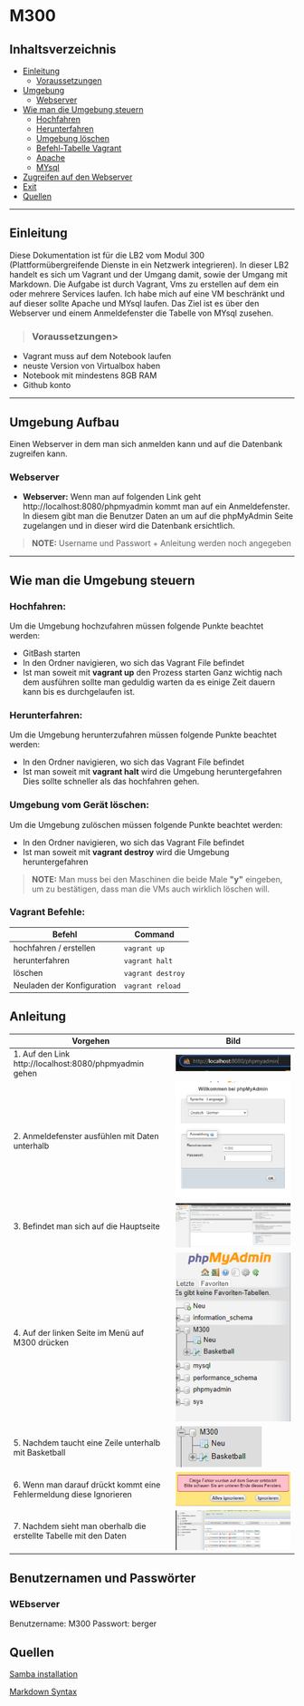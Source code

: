 # M300

## Inhaltsverzeichnis

- [Einleitung](#einleitung)
    - [Voraussetzungen](#voraussetzungen)
- [Umgebung](#umgebung)
	- [Webserver](#Webserver)
- [Wie man die Umgebung steuern](#umgebung-steuern)
    - [Hochfahren](#hochfahren)
    - [Herunterfahren](#herunterfahren)
    - [Umgebung löschen](#umgebung-löschen)
    - [Befehl-Tabelle Vagrant](#befehl-tabelle-vagrant)
    - [Apache](#apache)
    - [MYsql](#mysql)
- [Zugreifen auf den Webserver](#zugreifen-auf-den-webservern)
- [Exit](#exit)
- [Quellen](#quellen)

---

<a name="einleitung"></a>
## Einleitung

Diese Dokumentation ist für die LB2 vom Modul 300 (Plattformübergreifende Dienste in ein Netzwerk integrieren). In dieser LB2 handelt es sich um Vagrant und der Umgang damit, sowie der Umgang mit Markdown. Die Aufgabe ist durch Vagrant, Vms zu erstellen auf dem ein oder mehrere Services laufen. Ich habe mich auf eine VM beschränkt und auf dieser sollte Apache und MYsql laufen. Das Ziel ist es über den Webserver und einem Anmeldefenster die Tabelle von MYsql zusehen. 

<a name="voraussetzungen"></a>
>### Voraussetzungen>

- Vagrant muss auf dem Notebook laufen
- neuste Version von Virtualbox haben
- Notebook mit mindestens 8GB RAM
- Github konto

---

<a name="Umgebung-Aufbau"></a>
## Umgebung Aufbau

Einen Webserver in dem man sich anmelden kann und auf die Datenbank zugreifen kann. 


<a name="Webserver"></a>
### Webserver
- **Webserver:**
Wenn man auf folgenden Link geht http://localhost:8080/phpmyadmin kommt man auf ein Anmeldefenster. In diesem gibt man die Benutzer Daten an um auf die phpMyAdmin Seite zugelangen und in dieser wird die Datenbank ersichtlich. 
> **NOTE:** Username und Passwort + Anleitung werden noch angegeben

---

<a name="Wie-man-die-Umgebung-steuern"></a>
## Wie man die Umgebung steuern

<a name="hochfahren"></a>
### Hochfahren:

Um die Umgebung hochzufahren müssen folgende Punkte beachtet werden: 
- GitBash starten
- In den Ordner navigieren, wo sich das Vagrant File befindet
- Ist man soweit mit **vagrant up** den Prozess starten
Ganz wichtig nach dem ausführen sollte man geduldig warten da es einige Zeit dauern kann bis es durchgelaufen ist. 

<a name="herunterfahren"></a>
### Herunterfahren:

Um die Umgebung herunterzufahren müssen folgende Punkte beachtet werden: 
- In den Ordner navigieren, wo sich das Vagrant File befindet
- Ist man soweit mit **vagrant halt** wird die Umgebung heruntergefahren
Dies sollte schneller als das hochfahren gehen.

<a name="umgebung-löschen"></a>
### Umgebung vom Gerät löschen:

Um die Umgebung zulöschen müssen folgende Punkte beachtet werden: 
- In den Ordner navigieren, wo sich das Vagrant File befindet
- Ist man soweit mit **vagrant destroy** wird die Umgebung heruntergefahren
 
> **NOTE:** Man muss bei den Maschinen die beide Male **"y"** eingeben, um zu bestätigen, dass man die VMs auch wirklich löschen will.

<a name="Vagrant-Befehl"></a>
### Vagrant Befehle:

|Befehl    		   |Command                   |
|--------------------------|--------------------------|
|hochfahren / erstellen    |`vagrant up`              |
|herunterfahren            |`vagrant halt`            |
|löschen                   |`vagrant destroy`         |
|Neuladen der Konfiguration|`vagrant reload`          |

<a name="Anleitung"></a>
## Anleitung
|Vorgehen    		   |Bild                   |
|--------------------------|--------------------------|
| 1. Auf den Link http://localhost:8080/phpmyadmin gehen  		|![phpmyadmin](phpmyadmin.png)|
| 2. Anmeldefenster ausfühlen mit Daten unterhalb 	  		|![Anmeldefenster](Anmeldefenster.png)|
| 3. Befindet man sich auf die Hauptseite                 		|![Hauptseite](Hauptseite.png)|
| 4. Auf der linken Seite im Menü auf M300 drücken	  		|![Menü](Menü.png)|
| 5. Nachdem taucht eine Zeile unterhalb mit Basketball	  		|![Dropdown](Dropdown.png)|
| 6. Wenn man darauf drückt kommt eine Fehlermeldung diese Ignorieren	|![Ignorieren](Ignorieren.png)|
| 7. Nachdem sieht man oberhalb die erstellte Tabelle mit den Daten	|![Tabelle](Tabelle.png)|

<a name="benutzernamen-und-passwoerter"></a>
## Benutzernamen und Passwörter

<a name="ssh"></a>
### WEbserver

Benutzername: M300
Passwort: berger


<a name="quellen"></a>
## Quellen
[Samba installation](https://help.ubuntu.com/community/How%20to%20Create%20a%20Network%20Share%20Via%20Samba%20Via%20CLI%20(Command-line%20interface/Linux%20Terminal)%20-%20Uncomplicated,%20Simple%20and%20Brief%20Way!)

[Markdown Syntax](https://www.markdownguide.org/basic-syntax/)
